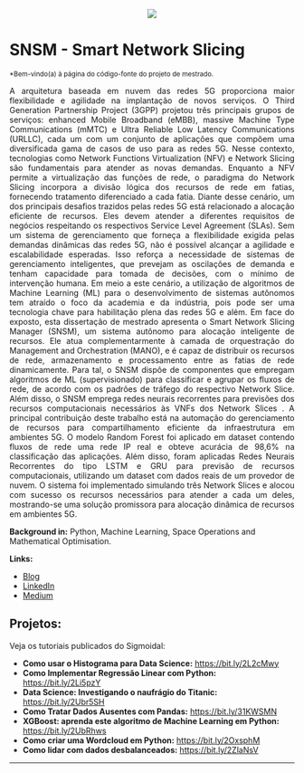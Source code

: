 <p align="center">
  <img src="banner.png" >
</p>

# SNSM - Smart Network Slicing
<sub>*Bem-vindo(a) à página do código-fonte do projeto de mestrado.</sub>

<div style="text-align: justify;">A arquitetura baseada em nuvem das redes 5G proporciona maior flexibilidade e agilidade na implantação de novos serviços. O Third Generation Partnership Project (3GPP) projetou três principais grupos de serviços: enhanced Mobile Broadband
(eMBB), massive Machine Type Communications (mMTC) e Ultra Reliable Low Latency Communications (URLLC), cada um com um conjunto de aplicações que compõem uma diversificada gama de casos de uso para as redes 5G. Nesse contexto, tecnologias como Network Functions Virtualization (NFV) e Network Slicing são fundamentais para atender as novas demandas. Enquanto a NFV permite a virtualização das funções de rede, o paradigma do Network Slicing incorpora a divisão lógica dos recursos de rede em fatias, fornecendo tratamento diferenciado a cada fatia. Diante desse cenário, um dos principais desafios trazidos pelas redes 5G está relacionado a alocação eficiente de recursos. Eles devem atender a diferentes requisitos de negócios respeitando os respectivos Service Level Agreement (SLAs). Sem um sistema de gerenciamento que forneça a flexibilidade exigida pelas demandas dinâmicas das redes 5G, não é possível alcançar a agilidade e escalabilidade esperadas. Isso reforça a necessidade de sistemas de gerenciamento inteligentes, que prevejam as oscilações de demanda e tenham capacidade para tomada de decisões, com o mínimo de intervenção humana. Em meio a este cenário, a utilização de algoritmos de Machine Learning (ML) para o desenvolvimento de sistemas autônomos tem atraído o foco da academia e da indústria, pois pode ser uma tecnologia chave para habilitação plena das redes 5G e além. Em face do exposto, esta dissertação de mestrado apresenta o Smart Network Slicing Manager (SNSM), um sistema autônomo para alocação inteligente de recursos. Ele atua complementarmente à camada de orquestração do Management and Orchestration (MANO), e é capaz de distribuir os recursos de rede, armazenamento e processamento entre as fatias de rede dinamicamente. Para tal, o SNSM dispõe de componentes que empregam algoritmos de ML (supervisionado) para classificar e agrupar os fluxos de rede, de acordo com os padrões de tráfego do respectivo Network Slice. Além disso, o SNSM emprega redes neurais recorrentes para previsões dos recursos computacionais necessários às VNFs dos
Network Slices . A principal contribuição deste trabalho está na automação do gerenciamento de recursos para compartilhamento eficiente da infraestrutura em ambientes 5G. O modelo Random Forest foi aplicado em dataset contendo fluxos de rede uma rede IP real e obteve acurácia de 98,6% na classificação das aplicações. Além disso, foram aplicadas Redes Neurais Recorrentes do tipo LSTM e GRU para previsão de recursos computacionais, utilizando um dataset com dados reais de um provedor de nuvem. O sistema foi implementado simulando três Network Slices e alocou com sucesso os recursos necessários para atender a cada um deles, mostrando-se uma solução promissora para alocação dinâmica de recursos em ambientes 5G.</div>
  
**Background in:** Python, Machine Learning, Space Operations and Mathematical Optimisation.

**Links:**
* [Blog](http://sigmoidal.ai)
* [LinkedIn](https://www.linkedin.com/in/carlosfab)
* [Medium](https://www.medium.com)


## Projetos:
Veja os tutoriais publicados do Sigmoidal:

* **Como usar o Histograma para Data Science:** https://bit.ly/2L2cMwy
* **Como Implementar Regressão Linear com Python:** https://bit.ly/2Li5pzY
* **Data Science: Investigando o naufrágio do Titanic:** https://bit.ly/2Ubr5SH
* **Como Tratar Dados Ausentes com Pandas:** https://bit.ly/31KWSMN
* **XGBoost: aprenda este algoritmo de Machine Learning em Python:** https://bit.ly/2UbRhws
* **Como criar uma Wordcloud em Python:** https://bit.ly/2OxsphM
* **Como lidar com dados desbalanceados:** https://bit.ly/2ZlaNsV

---


